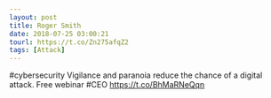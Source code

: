 ```yaml
---
layout: post
title: Roger Smith
date: 2018-07-25 03:00:21
tourl: https://t.co/Zn275afqZ2
tags: [Attack]
---
```

#cybersecurity Vigilance and paranoia reduce the chance of a digital attack. Free webinar #CEO https://t.co/BhMaRNeQqn